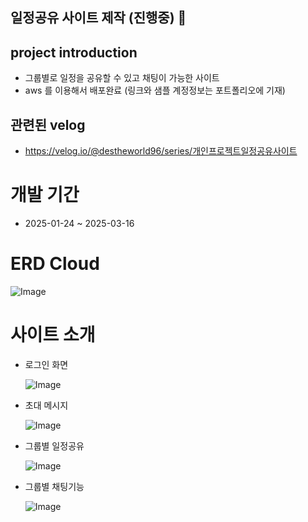 ## 일정공유 사이트 제작 (진행중) 👋

## project introduction
- 그룹별로 일정을 공유할 수 있고 채팅이 가능한 사이트
- aws 를 이용해서 배포완료 (링크와 샘플 계정정보는 포트폴리오에 기재)

## 관련된 velog
- https://velog.io/@destheworld96/series/개인프로젝트일정공유사이트

# 개발 기간
- 2025-01-24 ~ 2025-03-16
  
# ERD Cloud


![Image](https://github.com/user-attachments/assets/5b753842-c499-4abc-a2b4-1cd02eef6803)

# 사이트 소개
- 로그인 화면

  
  ![Image](https://github.com/user-attachments/assets/211c9131-fbf0-49de-80e8-a8a9f8439454)
- 초대 메시지

  
  ![Image](https://github.com/user-attachments/assets/081136f4-3985-4aed-ad38-803800ccc443)
- 그룹별 일정공유

  
  ![Image](https://github.com/user-attachments/assets/cc929f80-2824-4908-a3fb-a335e9bb55c9)
- 그룹별 채팅기능


  ![Image](https://github.com/user-attachments/assets/2a404d00-2c1e-4b57-89bf-85ca2b950b52)



  
<!--

**Here are some ideas to get you started:**

🙋‍♀️ A short introduction - what is your organization all about?
🌈 Contribution guidelines - how can the community get involved?
👩‍💻 Useful resources - where can the community find your docs? Is there anything else the community should know?
🍿 Fun facts - what does your team eat for breakfast?
🧙 Remember, you can do mighty things with the power of [Markdown](https://docs.github.com/github/writing-on-github/getting-started-with-writing-and-formatting-on-github/basic-writing-and-formatting-syntax)
-->
